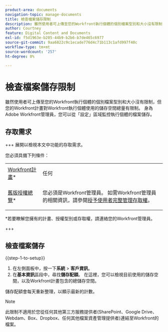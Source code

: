 ```yaml
---
product-area: documents
navigation-topic: manage-documents
title: 檢查檔案儲存限制
description: 雖然使用者可上傳至您的Workfront執行個體的個別檔案型別和大小沒有限制，但您的Workfront計畫對Workfront執行個體使用的儲存空間總量有限制。 身為Adobe Workfront管理員，您可以從「設定」區域監控執行個體的檔案儲存。
author: Courtney
feature: Digital Content and Documents
exl-id: f5d1963e-b205-44b9-b2b6-b7de465c6977
source-git-commit: 9aa6822c9c1ecade776d4c71b113c1afd997f40c
workflow-type: tm+mt
source-wordcount: '257'
ht-degree: 0%

---
```


# 檢查檔案儲存限制

雖然使用者可上傳至您的Workfront執行個體的個別檔案型別和大小沒有限制，但您的Workfront計畫對Workfront執行個體使用的儲存空間總量有限制。 身為Adobe Workfront管理員，您可以從「設定」區域監控執行個體的檔案儲存。

## 存取需求

+++ 展開以檢視本文中功能的存取需求。

您必須具備下列條件：

<table style="table-layout:auto"> 
 <col> 
 <col> 
 <tbody> 
  <tr data-mc-conditions=""> 
   <td role="rowheader"><a href="https://www.workfront.com/plans" target="_blank">Workfront計畫</a>*</td> 
   <td> <p>任何</p> </td> 
  </tr> 
  <tr> 
   <td role="rowheader"><a href="../../administration-and-setup/add-users/access-levels-and-object-permissions/wf-licenses.md" class="MCXref xref">舊版授權總覽</a>*</td> 
   <td> <p>您必須是Workfront管理員。 如需Workfront管理員的相關資訊，請參閱<a href="../../administration-and-setup/add-users/configure-and-grant-access/grant-a-user-full-administrative-access.md" class="MCXref xref">授予使用者完整管理存取權</a>。</p> </td> 
  </tr> 
 </tbody> 
</table>

&#42;若要瞭解您擁有的計畫、授權型別或存取權，請連絡您的Workfront管理員。

+++

## 檢查檔案儲存

{{step-1-to-setup}}

1. 在左側面板中，按一下&#x200B;**系統** > **客戶資訊**。
1. 在&#x200B;**基本資訊**&#x200B;區段中，尋找&#x200B;**儲存配額**。 在這裡，您可以檢視目前使用的儲存空間，以及Workfront計畫包含的總儲存空間。

儲存配額會每天重新整理，以顯示最新的計數。

>[!NOTE]
>
>此限制不適用於您從任何其他第三方服務提供者(SharePoint、Google Drive、Webdam、Box、Dropbox、任何其他檔案資產管理提供者)連結至Workfront的檔案。

